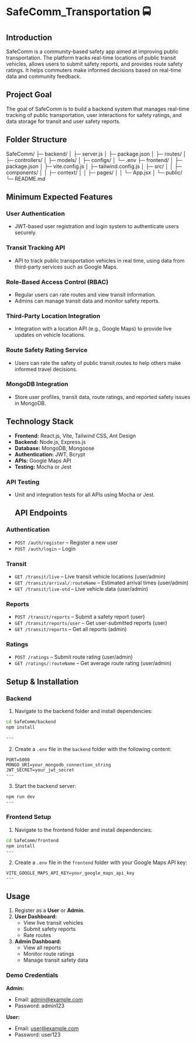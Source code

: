 # SafeComm_Transportation 🚍

## Introduction
SafeComm is a community-based safety app aimed at improving public transportation. The platform tracks real-time locations of public transit vehicles, allows users to submit safety reports, and provides route safety ratings. It helps commuters make informed decisions based on real-time data and community feedback.

## Project Goal
The goal of SafeComm is to build a backend system that manages real-time tracking of public transportation, user interactions for safety ratings, and data storage for transit and user safety reports.

## Folder Structure
SafeComm/
├─ backend/
│  ├─ server.js
│  ├─ package.json
│  ├─ routes/
│  ├─ controllers/
│  ├─ models/
│  ├─ configs/
│  └─ .env
├─ frontend/
│  ├─ package.json
│  ├─ vite.config.js
│  ├─ tailwind.config.js
│  ├─ src/
│  │  ├─ components/
│  │  ├─ context/
│  │  ├─ pages/
│  │  └─ App.jsx
│  └─ public/
└─ README.md

## Minimum Expected Features

### User Authentication
- JWT-based user registration and login system to authenticate users securely.

### Transit Tracking API
- API to track public transportation vehicles in real time, using data from third-party services such as Google Maps.

### Role-Based Access Control (RBAC)
- Regular users can rate routes and view transit information.
- Admins can manage transit data and monitor safety reports.

### Third-Party Location Integration
- Integration with a location API (e.g., Google Maps) to provide live updates on vehicle locations.

### Route Safety Rating Service
- Users can rate the safety of public transit routes to help others make informed travel decisions.

### MongoDB Integration
- Store user profiles, transit data, route ratings, and reported safety issues in MongoDB.

## Technology Stack

- **Frontend:** React.js, Vite, Tailwind CSS, Ant Design
- **Backend:** Node.js, Express.js
- **Database:** MongoDB, Mongoose
- **Authentication:** JWT, Bcrypt
- **APIs:** Google Maps API
- **Testing:** Mocha or Jest


### API Testing
- Unit and integration tests for all APIs using Mocha or Jest.

  ## API Endpoints

### Authentication
- `POST /auth/register` – Register a new user
- `POST /auth/login` – Login

### Transit
- `GET /transit/live` – Live transit vehicle locations (user/admin)
- `GET /transit/arrival/:routeName` – Estimated arrival times (user/admin)
- `GET /transit/live-otd` – Live vehicle data (user/admin)

### Reports
- `POST /transit/reports` – Submit a safety report (user)
- `GET /transit/reports/user` – Get user-submitted reports (user)
- `GET /transit/reports` – Get all reports (admin)

### Ratings
- `POST /ratings` – Submit route rating (user/admin)
- `GET /ratings/:routeName` – Get average route rating (user/admin)

## Setup & Installation

### Backend

1. Navigate to the backend folder and install dependencies:
```bash
cd SafeComm/backend
npm install 

---
```
2. Create a `.env` file in the `backend` folder with the following content:
```env
PORT=5000
MONGO_URI=your_mongodb_connection_string
JWT_SECRET=your_jwt_secret
---

```
3. Start the backend server:
```bash
npm run dev
---
```
### Frontend Setup


1. Navigate to the frontend folder and install dependencies:
```bash
cd SafeComm/frontend
npm install
---
```
2. Create a `.env` file in the `frontend` folder with your Google Maps API key:
```env
VITE_GOOGLE_MAPS_API_KEY=your_google_maps_api_key
---
```
## Usage

1. Register as a **User** or **Admin**.
2. **User Dashboard:**  
   - View live transit vehicles  
   - Submit safety reports  
   - Rate routes
3. **Admin Dashboard:**  
   - View all reports  
   - Monitor route ratings  
   - Manage transit safety data

### Demo Credentials

**Admin:**  
- Email: admin@example.com  
- Password: admin123

**User:**  
- Email: user@example.com  
- Password: user123

